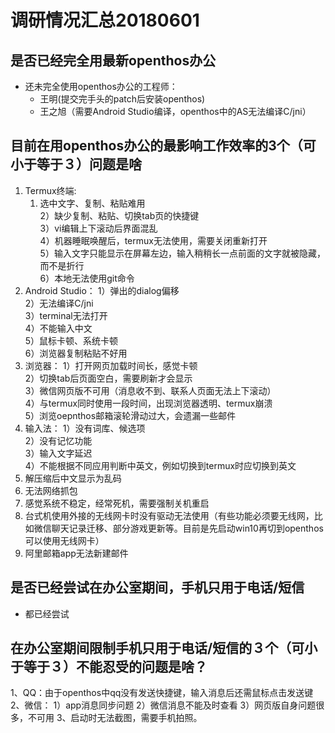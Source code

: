 # 调研情况汇总20180601

## 是否已经完全用最新openthos办公
   - 还未完全使用openthos办公的工程师：
      - 王明(提交完手头的patch后安装openthos)
      - 王之旭（需要Android Studio编译，openthos中的AS无法编译C/jni）

## 目前在用openthos办公的最影响工作效率的3个（可小于等于３）问题是啥
1. Termux终端:
      1) 选中文字、复制、粘贴难用  
      2）缺少复制、粘贴、切换tab页的快捷键  
      3）vi编辑上下滚动后界面混乱  
      4）机器睡眠唤醒后，termux无法使用，需要关闭重新打开  
      5）输入文字只能显示在屏幕左边，输入稍稍长一点前面的文字就被隐藏，而不是折行  
      6）本地无法使用git命令  
2. Android Studio：
      1）弹出的dialog偏移  
      2）无法编译C/jni  
      3）terminal无法打开  
      4）不能输入中文  
      5）鼠标卡顿、系统卡顿  
      6）浏览器复制粘贴不好用  
3. 浏览器：
      1）打开网页加载时间长，感觉卡顿  
      2）切换tab后页面空白，需要刷新才会显示  
      3）微信网页版不可用（消息收不到、联系人页面无法上下滚动）  
      4）与termux同时使用一段时间，出现浏览器透明、termux崩溃  
      5）浏览oepnthos邮箱滚轮滑动过大，会遗漏一些邮件  
4. 输入法：
      1）没有词库、候选项  
      2）没有记忆功能  
      3）输入文字延迟  
      4）不能根据不同应用判断中英文，例如切换到termux时应切换到英文  
5. 解压缩后中文显示为乱码
6. 无法网络抓包
7. 感觉系统不稳定，经常死机，需要强制关机重启
8. 台式机使用外接的无线网卡时没有驱动无法使用（有些功能必须要无线网，比如微信聊天记录迁移、部分游戏更新等。目前是先启动win10再切到openthos可以使用无线网卡）
9. 阿里邮箱app无法新建邮件

## 是否已经尝试在办公室期间，手机只用于电话/短信
   - 都已经尝试

## 在办公室期间限制手机只用于电话/短信的３个（可小于等于３）不能忍受的问题是啥？

1、QQ：由于openthos中qq没有发送快捷键，输入消息后还需鼠标点击发送键
2、微信：
      1）app消息同步问题
      2）微信消息不能及时查看
      3）网页版自身问题很多，不可用
3、启动时无法截图，需要手机拍照。
